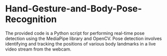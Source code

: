 # Hand-Gesture-and-Body-Pose-Recognition
 The provided code is a Python script for performing real-time pose detection using the MediaPipe library and OpenCV. Pose detection involves identifying and tracking the positions of various body landmarks in a live video stream from the webcam.
